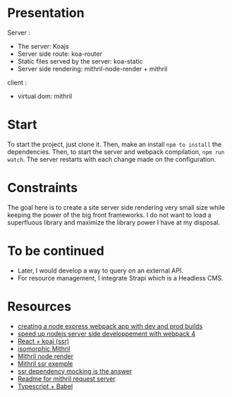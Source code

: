 # Presentation
Server :
- The server: Koajs
- Server side route: koa-router
- Static files served by the server: koa-static
- Server side rendering: mithril-node-render + mithril

client :
- virtual dom: mithril

# Start
To start the project, just clone it. Then, make an install `npm to install` the dependencies. Then, to start the server and webpack compilation, `npm run watch`. The server restarts with each change made on the configuration.

# Constraints
The goal here is to create a site server side rendering very small size while keeping the power of the big front frameworks.
I do not want to load a superfluous library and maximize the library power I have at my disposal.

# To be continued
- Later, I would develop a way to query on an external API.
- For resource management, I integrate Strapi which is a Headless CMS.

# Resources
- [creating a node express webpack app with dev and prod builds](https://medium.com/@binyamin/creating-a-node-express-webpack-app-with-dev-and-prod-builds-a4962ce51334)
- [speed up nodejs server side developpement with webpack 4](https://oramind.com/speed-up-nodejs-server-side-development-with-webpack-4-hmr/)
- [React + koaj (ssr)](https://github.com/tokenfoundry/koa-react-ssr-example)
- [isomorphic Mithril](https://isomorphic-mithril.mvlabs.it/en/)
- [Mithril node render](https://github.com/MithrilJS/mithril-node-render)
- [Mithril ssr exemple](https://gist.github.com/StephanHoyer/bddccd9e159828867d2a)
- [ssr dependency mocking is the answer](https://hackernoon.com/ssr-dependency-mocking-is-the-answer-d8d8c371aa94)
- [Readme for mithril request server](https://github.com/MithrilJS/mithril-node-render/issues/89)
- [Typescript + Babel](https://github.com/Microsoft/TypeScript-Babel-Starter)